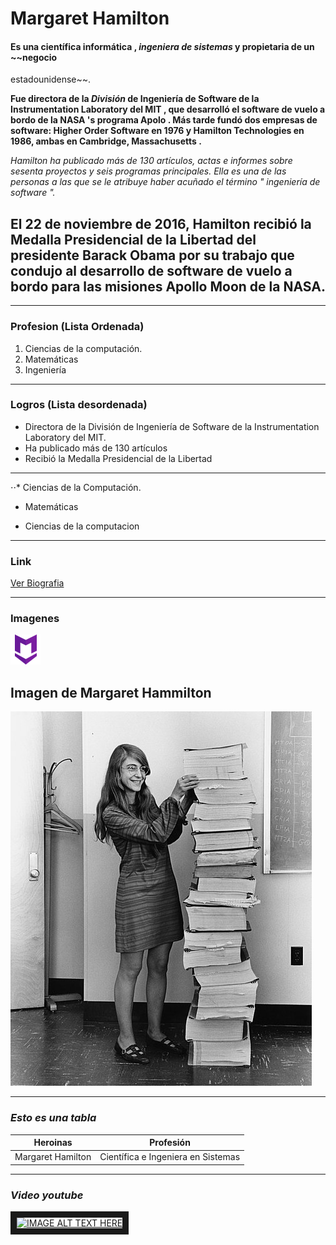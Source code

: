 # Margaret Hamilton

#### Es una __científica informática__ , *ingeniera de sistemas* y propietaria de un ~~negocio 
estadounidense~~.

**Fue directora de la *División* de Ingeniería de Software de la Instrumentation Laboratory del MIT , que desarrolló el software de vuelo a bordo de la NASA 's programa Apolo . Más tarde fundó dos empresas de software: Higher Order Software en 1976 y Hamilton Technologies en 1986, ambas en Cambridge, Massachusetts .**

*Hamilton ha publicado más de 130 artículos, actas e informes sobre sesenta proyectos y seis programas principales. Ella es una de las personas a las que se le atribuye haber acuñado el término " ingeniería de software ".*

## __El 22 de noviembre de 2016, Hamilton recibió la Medalla Presidencial de la Libertad del presidente Barack Obama por su trabajo que condujo al desarrollo de software de vuelo a bordo para las misiones Apollo Moon de la NASA.__

---

### Profesion (Lista Ordenada)
1. Ciencias de la computación.
2. Matemáticas
3. Ingeniería

---

### Logros (Lista desordenada)

- Directora de la División de Ingeniería de Software de la Instrumentation Laboratory del MIT.
- Ha publicado más de 130 artículos
- Recibió la Medalla Presidencial de la Libertad

---



⋅⋅* Ciencias de la Computación.

* Matemáticas
- Ciencias de la computacion

---


### Link

[Ver Biografia ](https://en.wikipedia.org/wiki/Margaret_Hamilton_(software_engineer))

---

### Imagenes

![alt text](https://github.com/adam-p/markdown-here/raw/master/src/common/images/icon48.png "Logo Title Text 1")

## Imagen de Margaret Hammilton



![alt text](https://github.com/yadira-puente/superHeroinass/blob/main/Margaret.jpg "Margaret Hammilton con su código")


---

### *Esto es una tabla*

| Heroinas             | Profesión                          |        
|:------------------:  |:----------------------------------:|
|  Margaret Hamilton   |  Científica e Ingeniera en Sistemas| 

---

### *Video youtube*

<a href="https://www.youtube.com/watch?v=mOGbxWTKtoQ
" target="_blank"><img src="http://img.youtube.com/vi/mOGbxWTKtoQ/0.jpg" 
alt="IMAGE ALT TEXT HERE" width="240" height="180" border="10" /></a>


